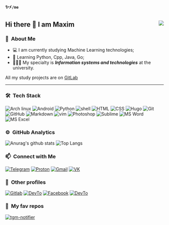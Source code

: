 #### ✨⚡```/me```
## Hi there 👋 I am Maxim <img align="right" src="https://komarev.com/ghpvc/?username=mdpanf&color=003153">
### 🤡 &nbsp;About Me

- 💻 I am currently studying Machine Learning technologies;
- 🌱 Learning Python, Cpp, Java, Go; 
- 👨🏼‍💻 My specialty is ***Information systems and technologies*** at the university.

All my study projects are on [GitLab](https://gitlab.com/mdpanf)

---

### 🛠 &nbsp;Tech Stack
![Arch linux](https://img.shields.io/badge/Arch_Linux-1793D1?style=for-the-badge&logo=arch-linux&logoColor=white)
![Android](https://img.shields.io/badge/Android-3DDC84?style=for-the-badge&logo=android&logoColor=white)
![Python](https://img.shields.io/badge/Python-14354C?style=for-the-badge&logo=python&logoColor=white)
![shell](https://img.shields.io/badge/Shell_Script-121011?style=for-the-badge&logo=gnu-bash&logoColor=white)
![HTML](https://img.shields.io/badge/HTML5-E34F26?style=for-the-badge&logo=html5&logoColor=white)
![CSS](https://img.shields.io/badge/CSS3-1572B6?style=for-the-badge&logo=CSS3&logoColor=white)
![Hugo](https://img.shields.io/badge/Hugo-C63970?style=for-the-badge&logo=hugo&logoColor=white)
![Git](https://img.shields.io/badge/Git-F05032?style=for-the-badge&logo=git&logoColor=white)
![GitHub](https://img.shields.io/badge/GitHub-333333?style=for-the-badge&logo=github&logoColor=white)
![Markdown](https://img.shields.io/badge/Markdown-030202?style=for-the-badge&logo=markdown&logoColor=white)
![vim](https://img.shields.io/badge/Vim-134828?style=for-the-badge&logo=vim&logoColor=white)
![Photoshop](https://img.shields.io/badge/Photoshop-001e36?style=for-the-badge&logo=adobe-photoshop&logoColor=white)
![Sublime](https://img.shields.io/badge/Sublime_text-FF9800?style=for-the-badge&logo=sublime-text&logoColor=white)
![MS Word](https://img.shields.io/badge/Microsoft_Word-2B579A?style=for-the-badge&logo=microsoft-word&logoColor=white)
![MS Excel](https://img.shields.io/badge/Microsoft_excel-115C34?style=for-the-badge&logo=microsoft-excel&logoColor=white)



### ⚙️ &nbsp;GitHub Analytics
![Anurag's github stats](https://github-readme-stats.vercel.app/api?username=mdpanf&hide_border=true&theme=onedark&hide=prs,contribs&show_icons=true)
![Top Langs](https://github-readme-stats.vercel.app/api/top-langs/?username=mdpanf&layout=compact&exclude_repo=mdpanf.github.io&hide_border=true&theme=onedark)



### 📫 &nbsp;Connect with Me
[![Telegram](https://img.shields.io/badge/Telegram-2cb6e0?style=for-the-badge&logo=telegram&logoColor=white)](https://t.me/mdpanf)
[![Proton](https://img.shields.io/badge/ProtonMail-8B89CC?style=for-the-badge&logo=protonmail&logoColor=white)](mailto:mdpanf@protonmail.ch)
[![Gmail](https://img.shields.io/badge/Gmail-D14836?style=for-the-badge&logo=gmail&logoColor=white)](mailto:mdpanf@gmail.com)
[![VK](https://img.shields.io/badge/%D0%92%D0%9A%D0%BE%D0%BD%D1%82%D0%B0%D0%BA%D1%82%D0%B5-2787F5?style=for-the-badge&logo=vk&logoColor=white)](https://vk.com/mdpanf)



### 👀 &nbsp;Other profiles
[![Gitlab](https://img.shields.io/badge/GitLab-330F63?style=for-the-badge&logo=gitlab&logoColor=white)](https://gitlab.com/mdpanf)
[![DevTo](https://img.shields.io/badge/dev.to-0A0A0A?style=for-the-badge&logo=dev.to&logoColor=white)](https://dev.to/mdpanf)
[![Facebook](https://img.shields.io/badge/Facebook-1877F2?style=for-the-badge&logo=facebook&logoColor=white)](https://fb.com/mdpanf7)
[![DevTo](https://img.shields.io/badge/uadd.me-0A0A0A?style=for-the-badge&logo=uadd.me&logoColor=white)](https://uadd.me/mdpanf)



### 💛 &nbsp;My fav repos
[![tgm-notifier](https://github-readme-stats.vercel.app/api/pin/?username=mdpanf&repo=tgm-notifier&show_icons=true&include_all_commits=true&hide_border=true&theme=onedark&show_owner=true)](https://github.com/mdpanf/tgm-notifier)
